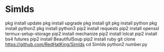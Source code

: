 # SimIds

pkg install update
pkg install upgrade 
pkg install git 
pkg install python 
pkg install python2 
pkg install python3 
pip2 install requests 
pip2 install openssl
termux-setup-storage
pip2 install mechanize 
pip2 install lolcat 
pip2 install bs4 futures
pip2 install BeautifulSoup 
pip2 install ruby 
git clone https://github.com/RedHatKing/SimIds
cd SimIds
python2 number.py
